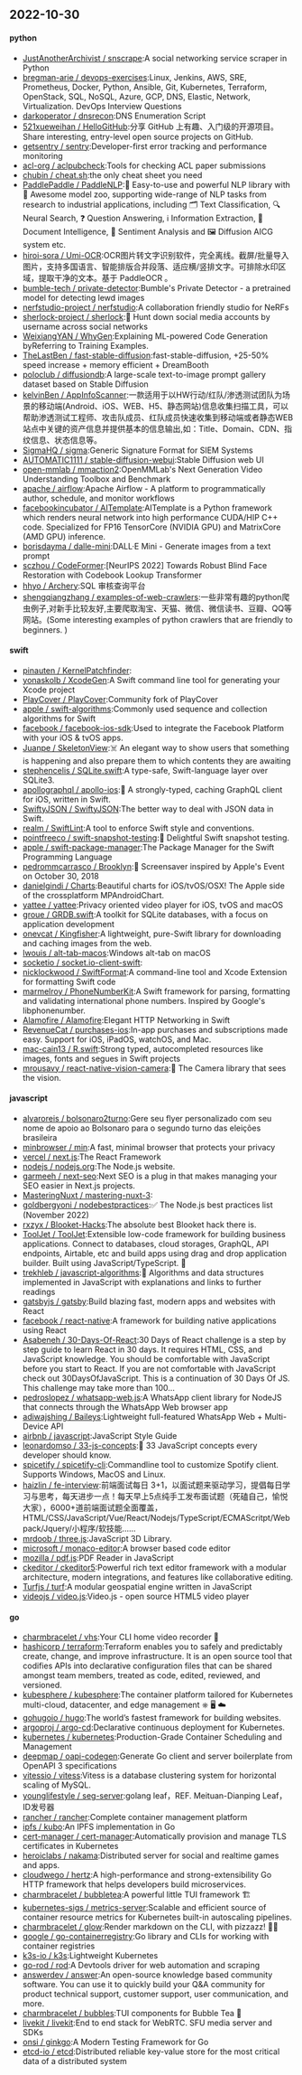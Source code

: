 ## 2022-10-30

#### python
* [JustAnotherArchivist / snscrape](https://github.com/JustAnotherArchivist/snscrape):A social networking service scraper in Python
* [bregman-arie / devops-exercises](https://github.com/bregman-arie/devops-exercises):Linux, Jenkins, AWS, SRE, Prometheus, Docker, Python, Ansible, Git, Kubernetes, Terraform, OpenStack, SQL, NoSQL, Azure, GCP, DNS, Elastic, Network, Virtualization. DevOps Interview Questions
* [darkoperator / dnsrecon](https://github.com/darkoperator/dnsrecon):DNS Enumeration Script
* [521xueweihan / HelloGitHub](https://github.com/521xueweihan/HelloGitHub):分享 GitHub 上有趣、入门级的开源项目。Share interesting, entry-level open source projects on GitHub.
* [getsentry / sentry](https://github.com/getsentry/sentry):Developer-first error tracking and performance monitoring
* [acl-org / aclpubcheck](https://github.com/acl-org/aclpubcheck):Tools for checking ACL paper submissions
* [chubin / cheat.sh](https://github.com/chubin/cheat.sh):the only cheat sheet you need
* [PaddlePaddle / PaddleNLP](https://github.com/PaddlePaddle/PaddleNLP):👑
Easy-to-use and powerful NLP library with
🤗
Awesome model zoo, supporting wide-range of NLP tasks from research to industrial applications, including
🗂
Text Classification,
🔍
Neural Search,
❓
Question Answering,
ℹ️
Information Extraction,
📄
Document Intelligence,
💌
Sentiment Analysis and
🖼
Diffusion AICG system etc.
* [hiroi-sora / Umi-OCR](https://github.com/hiroi-sora/Umi-OCR):OCR图片转文字识别软件，完全离线。截屏/批量导入图片，支持多国语言、智能排版合并段落、适应横/竖排文字。可排除水印区域，提取干净的文本。基于 PaddleOCR 。
* [bumble-tech / private-detector](https://github.com/bumble-tech/private-detector):Bumble's Private Detector - a pretrained model for detecting lewd images
* [nerfstudio-project / nerfstudio](https://github.com/nerfstudio-project/nerfstudio):A collaboration friendly studio for NeRFs
* [sherlock-project / sherlock](https://github.com/sherlock-project/sherlock):🔎
Hunt down social media accounts by username across social networks
* [WeixiangYAN / WhyGen](https://github.com/WeixiangYAN/WhyGen):Explaining ML-powered Code Generation byReferring to Training Examples.
* [TheLastBen / fast-stable-diffusion](https://github.com/TheLastBen/fast-stable-diffusion):fast-stable-diffusion, +25-50% speed increase + memory efficient + DreamBooth
* [poloclub / diffusiondb](https://github.com/poloclub/diffusiondb):A large-scale text-to-image prompt gallery dataset based on Stable Diffusion
* [kelvinBen / AppInfoScanner](https://github.com/kelvinBen/AppInfoScanner):一款适用于以HW行动/红队/渗透测试团队为场景的移动端(Android、iOS、WEB、H5、静态网站)信息收集扫描工具，可以帮助渗透测试工程师、攻击队成员、红队成员快速收集到移动端或者静态WEB站点中关键的资产信息并提供基本的信息输出,如：Title、Domain、CDN、指纹信息、状态信息等。
* [SigmaHQ / sigma](https://github.com/SigmaHQ/sigma):Generic Signature Format for SIEM Systems
* [AUTOMATIC1111 / stable-diffusion-webui](https://github.com/AUTOMATIC1111/stable-diffusion-webui):Stable Diffusion web UI
* [open-mmlab / mmaction2](https://github.com/open-mmlab/mmaction2):OpenMMLab's Next Generation Video Understanding Toolbox and Benchmark
* [apache / airflow](https://github.com/apache/airflow):Apache Airflow - A platform to programmatically author, schedule, and monitor workflows
* [facebookincubator / AITemplate](https://github.com/facebookincubator/AITemplate):AITemplate is a Python framework which renders neural network into high performance CUDA/HIP C++ code. Specialized for FP16 TensorCore (NVIDIA GPU) and MatrixCore (AMD GPU) inference.
* [borisdayma / dalle-mini](https://github.com/borisdayma/dalle-mini):DALL·E Mini - Generate images from a text prompt
* [sczhou / CodeFormer](https://github.com/sczhou/CodeFormer):[NeurIPS 2022] Towards Robust Blind Face Restoration with Codebook Lookup Transformer
* [hhyo / Archery](https://github.com/hhyo/Archery):SQL 审核查询平台
* [shengqiangzhang / examples-of-web-crawlers](https://github.com/shengqiangzhang/examples-of-web-crawlers):一些非常有趣的python爬虫例子,对新手比较友好,主要爬取淘宝、天猫、微信、微信读书、豆瓣、QQ等网站。(Some interesting examples of python crawlers that are friendly to beginners. )

#### swift
* [pinauten / KernelPatchfinder](https://github.com/pinauten/KernelPatchfinder):
* [yonaskolb / XcodeGen](https://github.com/yonaskolb/XcodeGen):A Swift command line tool for generating your Xcode project
* [PlayCover / PlayCover](https://github.com/PlayCover/PlayCover):Community fork of PlayCover
* [apple / swift-algorithms](https://github.com/apple/swift-algorithms):Commonly used sequence and collection algorithms for Swift
* [facebook / facebook-ios-sdk](https://github.com/facebook/facebook-ios-sdk):Used to integrate the Facebook Platform with your iOS & tvOS apps.
* [Juanpe / SkeletonView](https://github.com/Juanpe/SkeletonView):☠️
An elegant way to show users that something is happening and also prepare them to which contents they are awaiting
* [stephencelis / SQLite.swift](https://github.com/stephencelis/SQLite.swift):A type-safe, Swift-language layer over SQLite3.
* [apollographql / apollo-ios](https://github.com/apollographql/apollo-ios):📱
A strongly-typed, caching GraphQL client for iOS, written in Swift.
* [SwiftyJSON / SwiftyJSON](https://github.com/SwiftyJSON/SwiftyJSON):The better way to deal with JSON data in Swift.
* [realm / SwiftLint](https://github.com/realm/SwiftLint):A tool to enforce Swift style and conventions.
* [pointfreeco / swift-snapshot-testing](https://github.com/pointfreeco/swift-snapshot-testing):📸
Delightful Swift snapshot testing.
* [apple / swift-package-manager](https://github.com/apple/swift-package-manager):The Package Manager for the Swift Programming Language
* [pedrommcarrasco / Brooklyn](https://github.com/pedrommcarrasco/Brooklyn):🍎
Screensaver inspired by Apple's Event on October 30, 2018
* [danielgindi / Charts](https://github.com/danielgindi/Charts):Beautiful charts for iOS/tvOS/OSX! The Apple side of the crossplatform MPAndroidChart.
* [yattee / yattee](https://github.com/yattee/yattee):Privacy oriented video player for iOS, tvOS and macOS
* [groue / GRDB.swift](https://github.com/groue/GRDB.swift):A toolkit for SQLite databases, with a focus on application development
* [onevcat / Kingfisher](https://github.com/onevcat/Kingfisher):A lightweight, pure-Swift library for downloading and caching images from the web.
* [lwouis / alt-tab-macos](https://github.com/lwouis/alt-tab-macos):Windows alt-tab on macOS
* [socketio / socket.io-client-swift](https://github.com/socketio/socket.io-client-swift):
* [nicklockwood / SwiftFormat](https://github.com/nicklockwood/SwiftFormat):A command-line tool and Xcode Extension for formatting Swift code
* [marmelroy / PhoneNumberKit](https://github.com/marmelroy/PhoneNumberKit):A Swift framework for parsing, formatting and validating international phone numbers. Inspired by Google's libphonenumber.
* [Alamofire / Alamofire](https://github.com/Alamofire/Alamofire):Elegant HTTP Networking in Swift
* [RevenueCat / purchases-ios](https://github.com/RevenueCat/purchases-ios):In-app purchases and subscriptions made easy. Support for iOS, iPadOS, watchOS, and Mac.
* [mac-cain13 / R.swift](https://github.com/mac-cain13/R.swift):Strong typed, autocompleted resources like images, fonts and segues in Swift projects
* [mrousavy / react-native-vision-camera](https://github.com/mrousavy/react-native-vision-camera):📸
The Camera library that sees the vision.

#### javascript
* [alvaroreis / bolsonaro2turno](https://github.com/alvaroreis/bolsonaro2turno):Gere seu flyer personalizado com seu nome de apoio ao Bolsonaro para o segundo turno das eleições brasileira
* [minbrowser / min](https://github.com/minbrowser/min):A fast, minimal browser that protects your privacy
* [vercel / next.js](https://github.com/vercel/next.js):The React Framework
* [nodejs / nodejs.org](https://github.com/nodejs/nodejs.org):The Node.js website.
* [garmeeh / next-seo](https://github.com/garmeeh/next-seo):Next SEO is a plug in that makes managing your SEO easier in Next.js projects.
* [MasteringNuxt / mastering-nuxt-3](https://github.com/MasteringNuxt/mastering-nuxt-3):
* [goldbergyoni / nodebestpractices](https://github.com/goldbergyoni/nodebestpractices):✅
The Node.js best practices list (November 2022)
* [rxzyx / Blooket-Hacks](https://github.com/rxzyx/Blooket-Hacks):The absolute best Blooket hack there is.
* [ToolJet / ToolJet](https://github.com/ToolJet/ToolJet):Extensible low-code framework for building business applications. Connect to databases, cloud storages, GraphQL, API endpoints, Airtable, etc and build apps using drag and drop application builder. Built using JavaScript/TypeScript.
🚀
* [trekhleb / javascript-algorithms](https://github.com/trekhleb/javascript-algorithms):📝
Algorithms and data structures implemented in JavaScript with explanations and links to further readings
* [gatsbyjs / gatsby](https://github.com/gatsbyjs/gatsby):Build blazing fast, modern apps and websites with React
* [facebook / react-native](https://github.com/facebook/react-native):A framework for building native applications using React
* [Asabeneh / 30-Days-Of-React](https://github.com/Asabeneh/30-Days-Of-React):30 Days of React challenge is a step by step guide to learn React in 30 days. It requires HTML, CSS, and JavaScript knowledge. You should be comfortable with JavaScript before you start to React. If you are not comfortable with JavaScript check out 30DaysOfJavaScript. This is a continuation of 30 Days Of JS. This challenge may take more than 100…
* [pedroslopez / whatsapp-web.js](https://github.com/pedroslopez/whatsapp-web.js):A WhatsApp client library for NodeJS that connects through the WhatsApp Web browser app
* [adiwajshing / Baileys](https://github.com/adiwajshing/Baileys):Lightweight full-featured WhatsApp Web + Multi-Device API
* [airbnb / javascript](https://github.com/airbnb/javascript):JavaScript Style Guide
* [leonardomso / 33-js-concepts](https://github.com/leonardomso/33-js-concepts):📜
33 JavaScript concepts every developer should know.
* [spicetify / spicetify-cli](https://github.com/spicetify/spicetify-cli):Commandline tool to customize Spotify client. Supports Windows, MacOS and Linux.
* [haizlin / fe-interview](https://github.com/haizlin/fe-interview):前端面试每日 3+1，以面试题来驱动学习，提倡每日学习与思考，每天进步一点！每天早上5点纯手工发布面试题（死磕自己，愉悦大家），6000+道前端面试题全面覆盖，HTML/CSS/JavaScript/Vue/React/Nodejs/TypeScript/ECMAScritpt/Webpack/Jquery/小程序/软技能……
* [mrdoob / three.js](https://github.com/mrdoob/three.js):JavaScript 3D Library.
* [microsoft / monaco-editor](https://github.com/microsoft/monaco-editor):A browser based code editor
* [mozilla / pdf.js](https://github.com/mozilla/pdf.js):PDF Reader in JavaScript
* [ckeditor / ckeditor5](https://github.com/ckeditor/ckeditor5):Powerful rich text editor framework with a modular architecture, modern integrations, and features like collaborative editing.
* [Turfjs / turf](https://github.com/Turfjs/turf):A modular geospatial engine written in JavaScript
* [videojs / video.js](https://github.com/videojs/video.js):Video.js - open source HTML5 video player

#### go
* [charmbracelet / vhs](https://github.com/charmbracelet/vhs):Your CLI home video recorder
📼
* [hashicorp / terraform](https://github.com/hashicorp/terraform):Terraform enables you to safely and predictably create, change, and improve infrastructure. It is an open source tool that codifies APIs into declarative configuration files that can be shared amongst team members, treated as code, edited, reviewed, and versioned.
* [kubesphere / kubesphere](https://github.com/kubesphere/kubesphere):The container platform tailored for Kubernetes multi-cloud, datacenter, and edge management ⎈
🖥
☁️
* [gohugoio / hugo](https://github.com/gohugoio/hugo):The world’s fastest framework for building websites.
* [argoproj / argo-cd](https://github.com/argoproj/argo-cd):Declarative continuous deployment for Kubernetes.
* [kubernetes / kubernetes](https://github.com/kubernetes/kubernetes):Production-Grade Container Scheduling and Management
* [deepmap / oapi-codegen](https://github.com/deepmap/oapi-codegen):Generate Go client and server boilerplate from OpenAPI 3 specifications
* [vitessio / vitess](https://github.com/vitessio/vitess):Vitess is a database clustering system for horizontal scaling of MySQL.
* [younglifestyle / seg-server](https://github.com/younglifestyle/seg-server):golang leaf，REF. Meituan-Dianping Leaf，ID发号器
* [rancher / rancher](https://github.com/rancher/rancher):Complete container management platform
* [ipfs / kubo](https://github.com/ipfs/kubo):An IPFS implementation in Go
* [cert-manager / cert-manager](https://github.com/cert-manager/cert-manager):Automatically provision and manage TLS certificates in Kubernetes
* [heroiclabs / nakama](https://github.com/heroiclabs/nakama):Distributed server for social and realtime games and apps.
* [cloudwego / hertz](https://github.com/cloudwego/hertz):A high-performance and strong-extensibility Go HTTP framework that helps developers build microservices.
* [charmbracelet / bubbletea](https://github.com/charmbracelet/bubbletea):A powerful little TUI framework
🏗
* [kubernetes-sigs / metrics-server](https://github.com/kubernetes-sigs/metrics-server):Scalable and efficient source of container resource metrics for Kubernetes built-in autoscaling pipelines.
* [charmbracelet / glow](https://github.com/charmbracelet/glow):Render markdown on the CLI, with pizzazz! 💅🏻
* [google / go-containerregistry](https://github.com/google/go-containerregistry):Go library and CLIs for working with container registries
* [k3s-io / k3s](https://github.com/k3s-io/k3s):Lightweight Kubernetes
* [go-rod / rod](https://github.com/go-rod/rod):A Devtools driver for web automation and scraping
* [answerdev / answer](https://github.com/answerdev/answer):An open-source knowledge based community software. You can use it to quickly build your Q&A community for product technical support, customer support, user communication, and more.
* [charmbracelet / bubbles](https://github.com/charmbracelet/bubbles):TUI components for Bubble Tea 🫧
* [livekit / livekit](https://github.com/livekit/livekit):End to end stack for WebRTC. SFU media server and SDKs
* [onsi / ginkgo](https://github.com/onsi/ginkgo):A Modern Testing Framework for Go
* [etcd-io / etcd](https://github.com/etcd-io/etcd):Distributed reliable key-value store for the most critical data of a distributed system
